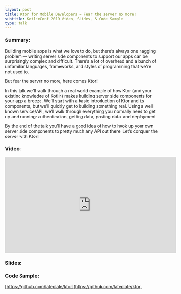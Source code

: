 ```yaml
---
layout: post
title: Ktor for Mobile Developers — Fear the server no more!
subtitle: KotlinConf 2019 Video, Slides, & Code Sample
type: talk
---
```


### Summary:
Building mobile apps is what we love to do, but there’s always one nagging problem — writing server side components to support our apps can be surprisingly complex and difficult. There’s a lot of overhead and a bunch of unfamiliar languages, frameworks, and styles of programming that we're not used to.

But fear the server no more, here comes Ktor!

In this talk we'll walk through a real world example of how Ktor (and your existing knowledge of Kotlin) makes building server side components for your app a breeze. We'll start with a basic introduction of Ktor and its components, but we’ll quickly get to building something real. Using a well known service/API, we’ll walk through everything you normally need to get up and running: authentication, getting data, posting data, and deployment.

By the end of the talk you'll have a good idea of how to hook up your own server side components to pretty much any API out there. Let’s conquer the server with Ktor!

### Video:

<div class="video-container">
  <iframe width="560" height="315" src="https://www.youtube.com/embed/SOPEc8JnFl4" frameborder="0" allow="accelerometer; autoplay; encrypted-media; gyroscope; picture-in-picture" allowfullscreen></iframe>
</div>

### Slides:

<script async class="speakerdeck-embed" data-id="15e5ea4793524b1695c09d386e08d39a" data-ratio="1.77777777777778" src="//speakerdeck.com/assets/embed.js"></script>

### Code Sample:
[https://github.com/lateplate/ktor](https://github.com/lateplate/ktor)
